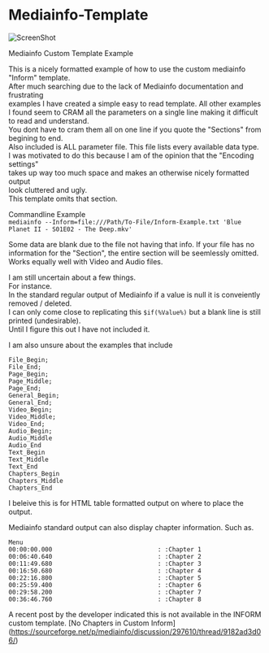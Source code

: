 # Mediainfo-Template
![ScreenShot](https://raw.githubusercontent.com/optio50/Mediainfo-Template/main/MediaInfo-Custom-Template.png?raw=true|alt=octocat)

Mediainfo Custom Template Example

This is a nicely formatted example of how to use the custom mediainfo "Inform" template.  
After much searching due to the lack of Mediainfo documentation and frustrating  
examples I have created a simple easy to read template.
All other examples I found seem to CRAM all the parameters on a single line making it difficult to read and understand.  
You dont have to cram them all on one line if you quote the "Sections" from begining to end.  
Also included is ALL parameter file. This file lists every available data type.  
I was motivated to do this because I am of the opinion that the "Encoding settings"  
takes up way too much space and makes an otherwise nicely formatted output  
look cluttered and ugly.  
This template omits that section.

Commandline Example  
```mediainfo --Inform=file:///Path/To-File/Inform-Example.txt 'Blue Planet II - S01E02 - The Deep.mkv'```

Some data are blank due to the file not having that info.
If your file has no information for the "Section", the entire section will be seemlessly omitted.
Works equally well with Video and Audio files.

I am still uncertain about a few things.  
For instance.  
In the standard regular output of Mediainfo if a value is null it is conveiently removed / deleted.  
I can only come close to replicating this ```$if(%Value%)``` but a blank line is still printed (undesirable).  
Until I figure this out I have not included it.  

I am also unsure about the examples that include  
```
File_Begin;
File_End;
Page_Begin;
Page_Middle;
Page_End;
General_Begin;
General_End;
Video_Begin;
Video_Middle;
Video_End;
Audio_Begin;
Audio_Middle
Audio_End
Text_Begin
Text_Middle
Text_End
Chapters_Begin
Chapters_Middle
Chapters_End
```
I beleive this is for HTML table formatted output on where to place the output.

Mediainfo standard output can also display chapter information.
Such as.
```
Menu
00:00:00.000                             : :Chapter 1
00:06:40.640                             : :Chapter 2
00:11:49.680                             : :Chapter 3
00:16:50.680                             : :Chapter 4
00:22:16.800                             : :Chapter 5
00:25:59.400                             : :Chapter 6
00:29:58.200                             : :Chapter 7
00:36:46.760                             : :Chapter 8
```
A recent post by the developer indicated this is not available in the INFORM custom template.
[No Chapters in Custom Inform] (https://sourceforge.net/p/mediainfo/discussion/297610/thread/9182ad3d06/)
